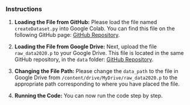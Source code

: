 ### Instructions

1. **Loading the File from GitHub:**
   Please load the file named `createDataset.py` into Google Colab. You can find this file on the following GitHub page: [GitHub Repository](https://github.com/coreturn/Cybersickness_Dataset).

2. **Loading the File from Google Drive:**
   Next, upload the file `raw_data2020.p` to your Google Drive. This file is located in the same GitHub repository, in the `data` folder: [GitHub Repository](https://github.com/coreturn/Cybersickness_Dataset).

3. **Changing the File Path:**
   Please change the `data_path` to the file in Google Drive from `/content/drive/MyDrive/raw_data2020.p` to the appropriate path corresponding to where you have placed the file.

4. **Running the Code:**
   You can now run the code step by step.
